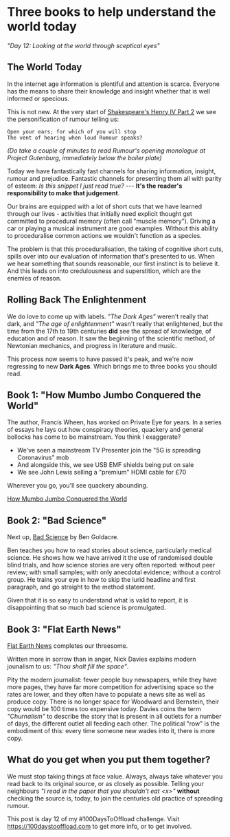 # Three books to help understand the world today
*"Day 12: Looking at the world through sceptical eyes"*

## The World Today

In the internet age information is plentiful and attention is scarce. Everyone has the means to share their knowledge and insight whether that is well informed or specious. 

This is not new. At the very start of [Shakespeare's Henry IV Part 2](http://www.gutenberg.org/cache/epub/1782/pg1782.txt) we see the personification of rumour telling us:

```
Open your ears; for which of you will stop
The vent of hearing when loud Rumour speaks?
```

*(Do take a couple of minutes to read Rumour's opening monologue at Project Gutenburg, immediately below the boiler plate)*

Today we have fantastically fast channels for sharing information, insight, rumour and prejudice. Fantastic channels for presenting them all with parity of esteem: *Is this snippet I just read true?* --- **It's the reader's responsibility to make that judgement**.

Our brains are equipped with a lot of short cuts that we have learned through our lives - activities that initially need explicit thought get committed to procedural memory (often call "muscle memory"). Driving a car or playing a musical instrument are good examples. Without this ability to proceduralise common actions we wouldn't function as a species.

The problem is that this proceduralisation, the taking of cognitive short cuts, spills over into our evaluation of information that's presented to us. When we hear something that sounds reasonable, our first instinct is to believe it. And this leads on into credulousness and superstition, which are the enemies of reason.

## Rolling Back The Enlightenment
We do love to come up with labels. *"The Dark Ages"* weren't really that dark, and *"The age of enlightenment"* wasn't really that enlightened, but the time from the 17th to 19th centuries **did** see the spread of knowledge, of education and of reason. It saw the beginning of the scientific method, of Newtonian mechanics, and progress in literature and music.

This process now seems to have passed it's peak, and we're now regressing to new **Dark Ages**. Which brings me to three books you should read. 


## Book 1: "How Mumbo Jumbo Conquered the World"

The author, Francis Wheen, has worked on Private Eye for years. In a series of essays he lays out how conspiracy theories, quackery and general bollocks has come to be mainstream. You think I exaggerate?

* We've seen a mainstream TV Presenter join the "5G is spreading Coronavirus" mob
* And alongside this, we see USB EMF shields being put on sale
* We see John Lewis selling a "premium" HDMI cable for £70

Wherever you go, you'll see quackery abounding. 

[How Mumbo Jumbo Conquered the World](https://en.wikipedia.org/wiki/Special:BookSources?isbn=978-0007140978)


## Book 2: "Bad Science"
Next up, [Bad Science](https://en.wikipedia.org/wiki/Special:BookSources?isbn=978-0007284870) by Ben Goldacre.

Ben teaches you how to read stories about science, particularly medical science. He shows how we have arrived it the use of randomised double blind trials, and how science stories are very often reported: without peer review; with small samples; with only anecdotal evidence; without a control group. He trains your eye in how to skip the lurid headline and first paragraph, and go straight to the method statement.

Given that it is so easy to understand what is valid to report, it is disappointing that so much bad science is promulgated.

## Book 3: "Flat Earth News"

[Flat Earth News](https://en.wikipedia.org/wiki/Special:BookSources?isbn=978-0099512684) completes our threesome.

Written more in sorrow than in anger, Nick Davies explains modern jounalism to us: *"Thou shalt fill the space"*.

Pity the modern journalist: fewer people buy newspapers, while they have more pages, they have far more competition for advertising space so the rates are lower, and they often have to populate a news site as well as produce copy. There is no longer space for Woodward and Bernstein, their copy would be 100 times too expensive today. Davies coins the term *"Churnalism"* to describe the story that is present in all outlets for a number of days, the different outlet all feeding each other. The political "row" is the embodiment of this: every time someone new wades into it, there is more copy.

## What do you get when you put them together?
We must stop taking things at face value. Always, always take whatever you read back to its original source, or as closely as possible. Telling your neighbours *"I read in the paper that you shouldn't eat \<x\>"* **without** checking the source is, today, to join the centuries old practice of spreading rumour.



This post is day 12 of my #100DaysToOffload challenge. Visit https://100daystooffload.com to get more info, or to get involved.